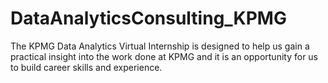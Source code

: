 # DataAnalyticsConsulting_KPMG
The KPMG Data Analytics Virtual Internship is designed to help us gain a practical insight into the work done at KPMG and it is an opportunity for us to build career skills and experience.
